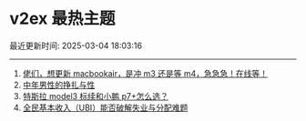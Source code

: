 # v2ex 最热主题

最近更新时间: 2025-03-04 18:03:16

--- 
1. [佬们，想更新 macbookair，是冲 m3 还是等 m4，急急急！在线等！](https://www.v2ex.com/t/1115652) 
2. [中年男性的挣扎与性](https://www.v2ex.com/t/1115692) 
3. [特斯拉 model3 标续和小鹏 p7+怎么选？](https://www.v2ex.com/t/1115672) 
4. [全民基本收入（UBI）能否破解失业与分配难题](https://www.v2ex.com/t/1115704) 
